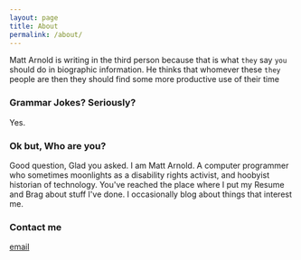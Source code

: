```yaml
---
layout: page
title: About
permalink: /about/
---
```


Matt Arnold is writing in the third person because that is what `they` say `you` should do in biographic information. He thinks that whomever these `they` people are then they should find some more productive use of their time


### Grammar Jokes? Seriously?
Yes.

### Ok but, Who are you?

Good question, Glad you asked. 
I am Matt Arnold. A computer programmer who sometimes moonlights as a disability rights activist, and hoobyist historian of technology. You've reached the place where I put my Resume and Brag about stuff I've done. I occasionally blog about things that interest me.



### Contact me

[email](mailto:marnold@devio.us)
